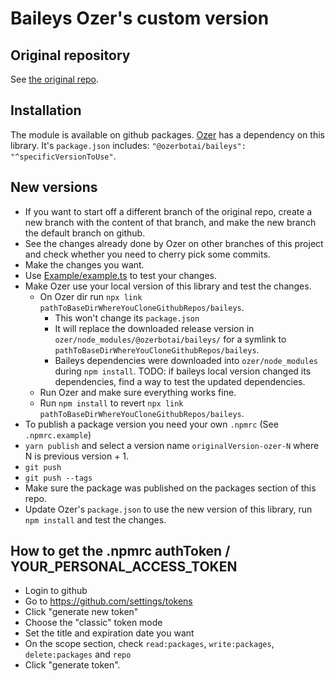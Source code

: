 # Baileys Ozer's custom version

## Original repository

See [the original repo](https://github.com/WhiskeySockets/Baileys).

## Installation

The module is available on github packages.
[Ozer](https://github.com/ozerbotai/ozer) has a dependency on this library. It's `package.json` includes: `"@ozerbotai/baileys": "^specificVersionToUse"`.

## New versions
- If you want to start off a different branch of the original repo, create a new branch with the content of that branch, and make the new branch the default branch on github.
- See the changes already done by Ozer on other branches of this project and check whether you need to cherry pick some commits.
- Make the changes you want.
- Use [Example/example.ts](Example/example.ts) to test your changes.
- Make Ozer use your local version of this library and test the changes.
  - On Ozer dir run `npx link pathToBaseDirWhereYouCloneGithubRepos/baileys`. 
    - This won't change its `package.json`
    - It will replace the downloaded release version in `ozer/node_modules/@ozerbotai/baileys/` for a symlink to `pathToBaseDirWhereYouCloneGithubRepos/baileys`.
    - Baileys dependencies were downloaded into `ozer/node_modules` during `npm install`. TODO: if baileys local version changed its dependencies, find a way to test the updated dependencies.
  - Run Ozer and make sure everything works fine.
  - Run `npm install` to revert `npx link pathToBaseDirWhereYouCloneGithubRepos/baileys`.
- To publish a package version you need your own `.npmrc` (See `.npmrc.example`)
- `yarn publish` and select a version name `originalVersion-ozer-N` where N is previous version + 1.
- `git push`
- `git push --tags`
- Make sure the package was published on the packages section of this repo.
- Update Ozer's `package.json` to use the new version of this library, run `npm install` and test the changes.


## How to get the .npmrc authToken / YOUR_PERSONAL_ACCESS_TOKEN
- Login to github
- Go to https://github.com/settings/tokens
- Click "generate new token"
- Choose the "classic" token mode
- Set the title and expiration date you want
- On the scope section, check `read:packages`, `write:packages`, `delete:packages` and `repo` 
- Click "generate token".